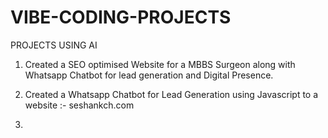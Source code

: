 # VIBE-CODING-PROJECTS
PROJECTS USING AI

1) Created a SEO optimised Website for a MBBS Surgeon along with Whatsapp Chatbot for lead generation and Digital Presence.

2) Created a Whatsapp Chatbot for Lead Generation using Javascript to a website :- seshankch.com
   
3) 
